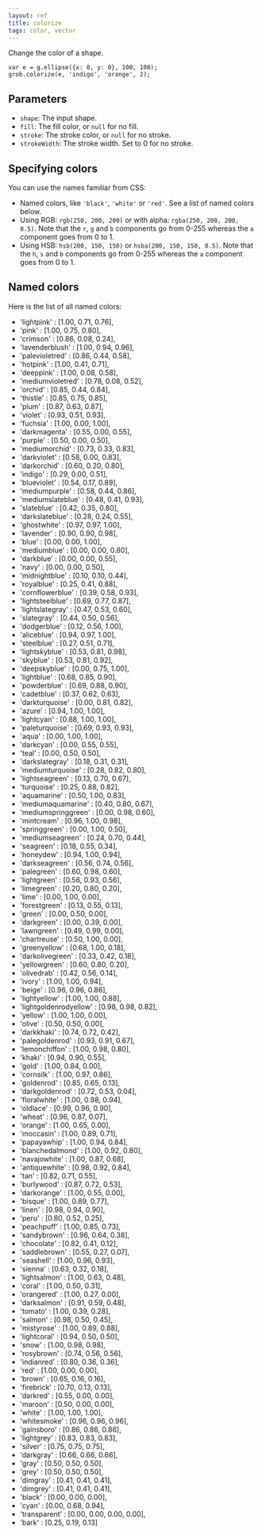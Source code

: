 ```yaml
---
layout: ref
title: colorize
tags: color, vector
---
```

Change the color of a shape.

    var e = g.ellipse({x: 0, y: 0}, 100, 100);
    grob.colorize(e, 'indigo', 'orange', 2);

## Parameters

- `shape`: The input shape.
- `fill`: The fill color, or `null` for no fill.
- `stroke`: The stroke color, or `null` for no stroke.
- `strokeWidth`: The stroke width. Set to 0 for no stroke.

## Specifying colors
You can use the names familiar from CSS:

* Named colors, like `'black'`, `'white'` or `'red'`. See a list of named colors below.
* Using RGB: `rgb(250, 200, 200)` or with alpha: `rgba(250, 200, 200, 0.5)`. Note that the `r`, `g` and `b` components go from 0-255 whereas the `a` component goes from 0 to 1.
* Using HSB: `hsb(200, 150, 150)` or `hsba(200, 150, 150, 0.5)`. Note that the `h`, `s` and `b` components go from 0-255 whereas the `a` component goes from 0 to 1.

## Named colors
Here is the list of all named colors:

* 'lightpink'            : [1.00, 0.71, 0.76],
* 'pink'                 : [1.00, 0.75, 0.80],
* 'crimson'              : [0.86, 0.08, 0.24],
* 'lavenderblush'        : [1.00, 0.94, 0.96],
* 'palevioletred'        : [0.86, 0.44, 0.58],
* 'hotpink'              : [1.00, 0.41, 0.71],
* 'deeppink'             : [1.00, 0.08, 0.58],
* 'mediumvioletred'      : [0.78, 0.08, 0.52],
* 'orchid'               : [0.85, 0.44, 0.84],
* 'thistle'              : [0.85, 0.75, 0.85],
* 'plum'                 : [0.87, 0.63, 0.87],
* 'violet'               : [0.93, 0.51, 0.93],
* 'fuchsia'              : [1.00, 0.00, 1.00],
* 'darkmagenta'          : [0.55, 0.00, 0.55],
* 'purple'               : [0.50, 0.00, 0.50],
* 'mediumorchid'         : [0.73, 0.33, 0.83],
* 'darkviolet'           : [0.58, 0.00, 0.83],
* 'darkorchid'           : [0.60, 0.20, 0.80],
* 'indigo'               : [0.29, 0.00, 0.51],
* 'blueviolet'           : [0.54, 0.17, 0.89],
* 'mediumpurple'         : [0.58, 0.44, 0.86],
* 'mediumslateblue'      : [0.48, 0.41, 0.93],
* 'slateblue'            : [0.42, 0.35, 0.80],
* 'darkslateblue'        : [0.28, 0.24, 0.55],
* 'ghostwhite'           : [0.97, 0.97, 1.00],
* 'lavender'             : [0.90, 0.90, 0.98],
* 'blue'                 : [0.00, 0.00, 1.00],
* 'mediumblue'           : [0.00, 0.00, 0.80],
* 'darkblue'             : [0.00, 0.00, 0.55],
* 'navy'                 : [0.00, 0.00, 0.50],
* 'midnightblue'         : [0.10, 0.10, 0.44],
* 'royalblue'            : [0.25, 0.41, 0.88],
* 'cornflowerblue'       : [0.39, 0.58, 0.93],
* 'lightsteelblue'       : [0.69, 0.77, 0.87],
* 'lightslategray'       : [0.47, 0.53, 0.60],
* 'slategray'            : [0.44, 0.50, 0.56],
* 'dodgerblue'           : [0.12, 0.56, 1.00],
* 'aliceblue'            : [0.94, 0.97, 1.00],
* 'steelblue'            : [0.27, 0.51, 0.71],
* 'lightskyblue'         : [0.53, 0.81, 0.98],
* 'skyblue'              : [0.53, 0.81, 0.92],
* 'deepskyblue'          : [0.00, 0.75, 1.00],
* 'lightblue'            : [0.68, 0.85, 0.90],
* 'powderblue'           : [0.69, 0.88, 0.90],
* 'cadetblue'            : [0.37, 0.62, 0.63],
* 'darkturquoise'        : [0.00, 0.81, 0.82],
* 'azure'                : [0.94, 1.00, 1.00],
* 'lightcyan'            : [0.88, 1.00, 1.00],
* 'paleturquoise'        : [0.69, 0.93, 0.93],
* 'aqua'                 : [0.00, 1.00, 1.00],
* 'darkcyan'             : [0.00, 0.55, 0.55],
* 'teal'                 : [0.00, 0.50, 0.50],
* 'darkslategray'        : [0.18, 0.31, 0.31],
* 'mediumturquoise'      : [0.28, 0.82, 0.80],
* 'lightseagreen'        : [0.13, 0.70, 0.67],
* 'turquoise'            : [0.25, 0.88, 0.82],
* 'aquamarine'           : [0.50, 1.00, 0.83],
* 'mediumaquamarine'     : [0.40, 0.80, 0.67],
* 'mediumspringgreen'    : [0.00, 0.98, 0.60],
* 'mintcream'            : [0.96, 1.00, 0.98],
* 'springgreen'          : [0.00, 1.00, 0.50],
* 'mediumseagreen'       : [0.24, 0.70, 0.44],
* 'seagreen'             : [0.18, 0.55, 0.34],
* 'honeydew'             : [0.94, 1.00, 0.94],
* 'darkseagreen'         : [0.56, 0.74, 0.56],
* 'palegreen'            : [0.60, 0.98, 0.60],
* 'lightgreen'           : [0.56, 0.93, 0.56],
* 'limegreen'            : [0.20, 0.80, 0.20],
* 'lime'                 : [0.00, 1.00, 0.00],
* 'forestgreen'          : [0.13, 0.55, 0.13],
* 'green'                : [0.00, 0.50, 0.00],
* 'darkgreen'            : [0.00, 0.39, 0.00],
* 'lawngreen'            : [0.49, 0.99, 0.00],
* 'chartreuse'           : [0.50, 1.00, 0.00],
* 'greenyellow'          : [0.68, 1.00, 0.18],
* 'darkolivegreen'       : [0.33, 0.42, 0.18],
* 'yellowgreen'          : [0.60, 0.80, 0.20],
* 'olivedrab'            : [0.42, 0.56, 0.14],
* 'ivory'                : [1.00, 1.00, 0.94],
* 'beige'                : [0.96, 0.96, 0.86],
* 'lightyellow'          : [1.00, 1.00, 0.88],
* 'lightgoldenrodyellow' : [0.98, 0.98, 0.82],
* 'yellow'               : [1.00, 1.00, 0.00],
* 'olive'                : [0.50, 0.50, 0.00],
* 'darkkhaki'            : [0.74, 0.72, 0.42],
* 'palegoldenrod'        : [0.93, 0.91, 0.67],
* 'lemonchiffon'         : [1.00, 0.98, 0.80],
* 'khaki'                : [0.94, 0.90, 0.55],
* 'gold'                 : [1.00, 0.84, 0.00],
* 'cornsilk'             : [1.00, 0.97, 0.86],
* 'goldenrod'            : [0.85, 0.65, 0.13],
* 'darkgoldenrod'        : [0.72, 0.53, 0.04],
* 'floralwhite'          : [1.00, 0.98, 0.94],
* 'oldlace'              : [0.99, 0.96, 0.90],
* 'wheat'                : [0.96, 0.87, 0.07],
* 'orange'               : [1.00, 0.65, 0.00],
* 'moccasin'             : [1.00, 0.89, 0.71],
* 'papayawhip'           : [1.00, 0.94, 0.84],
* 'blanchedalmond'       : [1.00, 0.92, 0.80],
* 'navajowhite'          : [1.00, 0.87, 0.68],
* 'antiquewhite'         : [0.98, 0.92, 0.84],
* 'tan'                  : [0.82, 0.71, 0.55],
* 'burlywood'            : [0.87, 0.72, 0.53],
* 'darkorange'           : [1.00, 0.55, 0.00],
* 'bisque'               : [1.00, 0.89, 0.77],
* 'linen'                : [0.98, 0.94, 0.90],
* 'peru'                 : [0.80, 0.52, 0.25],
* 'peachpuff'            : [1.00, 0.85, 0.73],
* 'sandybrown'           : [0.96, 0.64, 0.38],
* 'chocolate'            : [0.82, 0.41, 0.12],
* 'saddlebrown'          : [0.55, 0.27, 0.07],
* 'seashell'             : [1.00, 0.96, 0.93],
* 'sienna'               : [0.63, 0.32, 0.18],
* 'lightsalmon'          : [1.00, 0.63, 0.48],
* 'coral'                : [1.00, 0.50, 0.31],
* 'orangered'            : [1.00, 0.27, 0.00],
* 'darksalmon'           : [0.91, 0.59, 0.48],
* 'tomato'               : [1.00, 0.39, 0.28],
* 'salmon'               : [0.98, 0.50, 0.45],
* 'mistyrose'            : [1.00, 0.89, 0.88],
* 'lightcoral'           : [0.94, 0.50, 0.50],
* 'snow'                 : [1.00, 0.98, 0.98],
* 'rosybrown'            : [0.74, 0.56, 0.56],
* 'indianred'            : [0.80, 0.36, 0.36],
* 'red'                  : [1.00, 0.00, 0.00],
* 'brown'                : [0.65, 0.16, 0.16],
* 'firebrick'            : [0.70, 0.13, 0.13],
* 'darkred'              : [0.55, 0.00, 0.00],
* 'maroon'               : [0.50, 0.00, 0.00],
* 'white'                : [1.00, 1.00, 1.00],
* 'whitesmoke'           : [0.96, 0.96, 0.96],
* 'gainsboro'            : [0.86, 0.86, 0.86],
* 'lightgrey'            : [0.83, 0.83, 0.83],
* 'silver'               : [0.75, 0.75, 0.75],
* 'darkgray'             : [0.66, 0.66, 0.66],
* 'gray'                 : [0.50, 0.50, 0.50],
* 'grey'                 : [0.50, 0.50, 0.50],
* 'dimgray'              : [0.41, 0.41, 0.41],
* 'dimgrey'              : [0.41, 0.41, 0.41],
* 'black'                : [0.00, 0.00, 0.00],
* 'cyan'                 : [0.00, 0.68, 0.94],
* 'transparent'          : [0.00, 0.00, 0.00, 0.00],
* 'bark'                 : [0.25, 0.19, 0.13]
